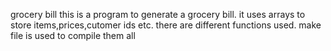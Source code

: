 grocery bill this is a program to generate a grocery bill. it uses arrays to store items,prices,cutomer ids etc. there are different functions used. make file is used to compile them all
